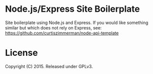 
Node.js/Express Site Boilerplate
================================

Site boilerplate using Node.js and Express. If you would like something similar but which does not rely on Express, see: https://github.com/curtiszimmerman/node-api-template

License
=======

Copyright (C) 2015. Released under GPLv3.
